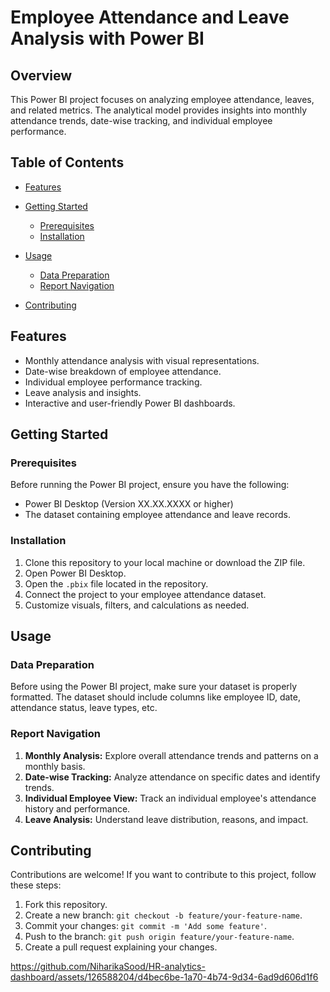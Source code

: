 # Employee Attendance and Leave Analysis with Power BI
<!-- If you have a logo or image, include it here -->

## Overview

This Power BI project focuses on analyzing employee attendance, leaves, and related metrics. The analytical model provides insights into monthly attendance trends, date-wise tracking, and individual employee performance.

## Table of Contents

- [Features](#features)
- [Getting Started](#getting-started)
  - [Prerequisites](#prerequisites)
  - [Installation](#installation)
- [Usage](#usage)
  - [Data Preparation](#data-preparation)
  - [Report Navigation](#report-navigation)

- [Contributing](#contributing)


## Features

- Monthly attendance analysis with visual representations.
- Date-wise breakdown of employee attendance.
- Individual employee performance tracking.
- Leave analysis and insights.
- Interactive and user-friendly Power BI dashboards.

## Getting Started

### Prerequisites

Before running the Power BI project, ensure you have the following:

- Power BI Desktop (Version XX.XX.XXXX or higher)
- The dataset containing employee attendance and leave records.

### Installation

1. Clone this repository to your local machine or download the ZIP file.
2. Open Power BI Desktop.
3. Open the `.pbix` file located in the repository.
4. Connect the project to your employee attendance dataset.
5. Customize visuals, filters, and calculations as needed.

## Usage

### Data Preparation

Before using the Power BI project, make sure your dataset is properly formatted. The dataset should include columns like employee ID, date, attendance status, leave types, etc.

### Report Navigation

1. **Monthly Analysis:** Explore overall attendance trends and patterns on a monthly basis.
2. **Date-wise Tracking:** Analyze attendance on specific dates and identify trends.
3. **Individual Employee View:** Track an individual employee's attendance history and performance.
4. **Leave Analysis:** Understand leave distribution, reasons, and impact.

## Contributing

Contributions are welcome! If you want to contribute to this project, follow these steps:

1. Fork this repository.
2. Create a new branch: `git checkout -b feature/your-feature-name`.
3. Commit your changes: `git commit -m 'Add some feature'`.
4. Push to the branch: `git push origin feature/your-feature-name`.
5. Create a pull request explaining your changes.

https://github.com/NiharikaSood/HR-analytics-dashboard/assets/126588204/d4bec6be-1a70-4b74-9d34-6ad9d606d1f6

